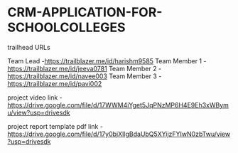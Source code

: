 # CRM-APPLICATION-FOR-SCHOOLCOLLEGES

trailhead URLs

Team Lead     -https://trailblazer.me/id/harishm9585
Team Member 1 -https://trailblazer.me/id/jeeva0781
Team Member 2 -https://trailblazer.me/id/navee003
Team Member 3 -https://trailblazer.me/id/pavi002

project video link - https://drive.google.com/file/d/17WWM4iYget5JqPNzMP6H4E9Eh3xWBymu/view?usp=drivesdk 

project report template pdf link - https://drive.google.com/file/d/17y0bjXIlgBdaUbQ5XYijzFYIwN0zbTwu/view?usp=drivesdk
